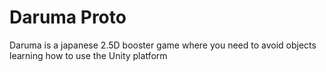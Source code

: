 # Daruma Proto
Daruma is a japanese 2.5D booster game where you need to avoid objects 
learning how to use the Unity platform

